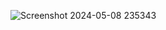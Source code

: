 ![Screenshot 2024-05-08 235343](https://github.com/vomann21/JavascriptProjects/assets/113932624/6b92717f-5f00-4bd3-9595-49da6762839e)
